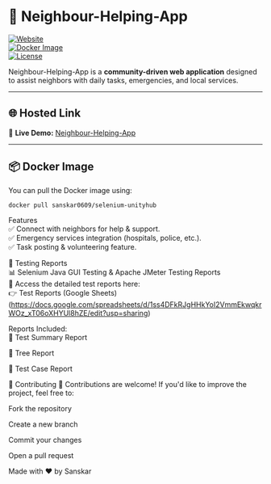 # 🚀 Neighbour-Helping-App  

[![Website](https://img.shields.io/badge/Live%20Demo-Visit-blue?style=for-the-badge&logo=googlechrome)](http://unityhub.great-site.net/)  
[![Docker Image](https://img.shields.io/badge/Docker-Available-blue?style=for-the-badge&logo=docker)](https://hub.docker.com/r/sanskar0609/selenium-unityhub)  
[![License](https://img.shields.io/github/license/sanskar0609/neighbour-helping-app?style=for-the-badge)](#license)  

Neighbour-Helping-App is a **community-driven web application** designed to assist neighbors with daily tasks, emergencies, and local services.  

---

## 🌐 Hosted Link  
🔗 **Live Demo:** [Neighbour-Helping-App](http://unityhub.great-site.net/)  

---

## 📦 Docker Image  
You can pull the Docker image using:  
```bash
docker pull sanskar0609/selenium-unityhub
```
 Features    
✅ Connect with neighbors for help & support.  
✅ Emergency services integration (hospitals, police, etc.).  
✅ Task posting & volunteering feature.  

🔬 Testing Reports  
📊 Selenium Java GUI Testing & Apache JMeter Testing Reports  
📄 Access the detailed test reports here:  
👉 Test Reports (Google Sheets)(https://docs.google.com/spreadsheets/d/1ss4DFkRJgHHkYoI2VmmEkwqkrWOz_xT06oXHYUl8hZE/edit?usp=sharing)

Reports Included:  
📌 Test Summary Report

📌 Tree Report

📌 Test Case Report


🤝 Contributing
🚀 Contributions are welcome! If you'd like to improve the project, feel free to:

Fork the repository

Create a new branch

Commit your changes

Open a pull request

Made with ❤️ by Sanskar



   



